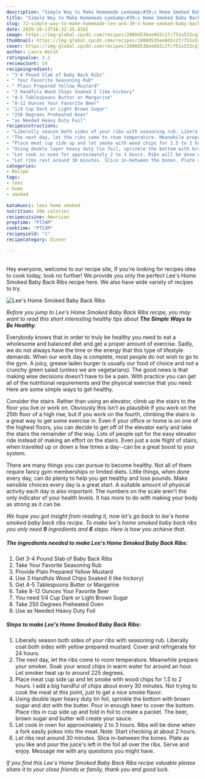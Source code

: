 ```yaml
---
description: "Simple Way to Make Homemade Lee&amp;#39;s Home Smoked Baby Back Ribs"
title: "Simple Way to Make Homemade Lee&amp;#39;s Home Smoked Baby Back Ribs"
slug: 72-simple-way-to-make-homemade-lee-and-39-s-home-smoked-baby-back-ribs
date: 2020-10-13T16:32:35.838Z
image: https://img-global.cpcdn.com/recipes/2800d53bee6b5c2f/751x532cq70/lees-home-smoked-baby-back-ribs-recipe-main-photo.jpg
thumbnail: https://img-global.cpcdn.com/recipes/2800d53bee6b5c2f/751x532cq70/lees-home-smoked-baby-back-ribs-recipe-main-photo.jpg
cover: https://img-global.cpcdn.com/recipes/2800d53bee6b5c2f/751x532cq70/lees-home-smoked-baby-back-ribs-recipe-main-photo.jpg
author: Laura Walsh
ratingvalue: 3.2
reviewcount: 14
recipeingredient:
- "3-4 Pound Slab of Baby Back Ribs"
- " Your Favorite Seasoning Rub"
- " Plain Prepared Yellow Mustard"
- "3 Handfuls Wood Chips Soaked I like hickory"
- "4-5 Tablespoons Butter or Margarine"
- "8-12 Ounces Your Favorite Beer"
- "1/4 Cup Dark or Light Brown Sugar"
- "250 Degrees Preheated Oven"
- "as Needed Heavy Duty Foil"
recipeinstructions:
- "Liberally season both sides of your ribs with seasoning rub. Liberally coat both sides with yellow prepared mustard. Cover and refrigerate for 24 hours."
- "The next day, let the ribs come to room temperature. Meanwhile prepare your smoker. Soak your wood chips in warm water for around an hour. Let smoker heat up to around 225 degrees."
- "Place meat cup side up and let smoke with wood chips for 1.5 to 2 hours. I add a big handful of chips about every 30 minutes. Not trying to cook the meat at this point, just to get a nice smoke flavor."
- "Using double layer heavy duty tin foil, sprinkle the bottom with brown sugar and dot with the butter. Pour in enough beer to cover the bottom. Place ribs in cup side up and fold in foil to create a packet. The beer, brown sugar and butter will create your sauce."
- "Let cook in oven for approximately 2 to 3 hours. Ribs will be done when a fork easily pokes into the meat. Note: Start checking at about 2 hours."
- "Let ribs rest around 30 minutes. Slice in-between the bones. Plate as you like and pour the juice&#39;s left in the foil all over the ribs. Serve and enjoy. Message me with any questions you might have."
categories:
- Recipe
tags:
- lees
- home
- smoked

katakunci: lees home smoked 
nutrition: 266 calories
recipecuisine: American
preptime: "PT24M"
cooktime: "PT53M"
recipeyield: "1"
recipecategory: Dinner

---
```

<br>
Hey everyone, welcome to our recipe site, If you're looking for recipes idea to cook today, look no further! We provide you only the perfect Lee&#39;s Home Smoked Baby Back Ribs recipe here. We also have wide variety of recipes to try.
<br>


![Lee&#39;s Home Smoked Baby Back Ribs](https://img-global.cpcdn.com/recipes/2800d53bee6b5c2f/751x532cq70/lees-home-smoked-baby-back-ribs-recipe-main-photo.jpg)

<i>Before you jump to Lee&#39;s Home Smoked Baby Back Ribs recipe, you may want to read this short interesting healthy tips about <strong>The Simple Ways to Be Healthy</strong>.</i>

Everybody knows that in order to truly be healthy you need to eat a wholesome and balanced diet and get a proper amount of exercise. Sadly, we do not always have the time or the energy that this type of lifestyle demands. When our work day is complete, most people do not wish to go to the gym. A juicy, grease laden burger is usually our food of choice and not a crunchy green salad (unless we are vegetarians). The good news is that making wise decisions doesn’t have to be a pain. With practice you can get all of the nutritional requirements and the physical exercise that you need. Here are some simple ways to get healthy.

Consider the stairs. Rather than using an elevator, climb up the stairs to the floor you live or work on. Obviously this isn’t as plausible if you work on the 25th floor of a high rise, but if you work on the fourth, climbing the stairs is a great way to get some exercise in. Even if your office or home is on one of the highest floors, you can decide to get off of the elevator early and take the stairs the remainder of the way. Lots of people opt for the easy elevator ride instead of making an effort on the stairs. Even just a sole flight of stairs, when travelled up or down a few times a day--can be a great boost to your system. 

There are many things you can pursue to become healthy. Not all of them require fancy gym memberships or limited diets. Little things, when done every day, can do plenty to help you get healthy and lose pounds. Make sensible choices every day is a great start. A suitable amount of physical activity each day is also important. The numbers on the scale aren't the only indicator of your health levels. It has more to do with making your body as strong as it can be. 


<i>We hope you got insight from reading it, now let's go back to lee&#39;s home smoked baby back ribs recipe. To make lee&#39;s home smoked baby back ribs you only need <strong>9</strong> ingredients and <strong>6</strong> steps. Here is how you achieve that.
</i>

##### The ingredients needed to make Lee&#39;s Home Smoked Baby Back Ribs:

1. Get 3-4 Pound Slab of Baby Back Ribs
1. Take  Your Favorite Seasoning Rub
1. Provide  Plain Prepared Yellow Mustard
1. Use 3 Handfuls Wood Chips Soaked (I like hickory)
1. Get 4-5 Tablespoons Butter or Margarine
1. Take 8-12 Ounces Your Favorite Beer
1. You need 1/4 Cup Dark or Light Brown Sugar
1. Take 250 Degrees Preheated Oven
1. Use as Needed Heavy Duty Foil


##### Steps to make Lee&#39;s Home Smoked Baby Back Ribs:

1. Liberally season both sides of your ribs with seasoning rub. Liberally coat both sides with yellow prepared mustard. Cover and refrigerate for 24 hours.
1. The next day, let the ribs come to room temperature. Meanwhile prepare your smoker. Soak your wood chips in warm water for around an hour. Let smoker heat up to around 225 degrees.
1. Place meat cup side up and let smoke with wood chips for 1.5 to 2 hours. I add a big handful of chips about every 30 minutes. Not trying to cook the meat at this point, just to get a nice smoke flavor.
1. Using double layer heavy duty tin foil, sprinkle the bottom with brown sugar and dot with the butter. Pour in enough beer to cover the bottom. Place ribs in cup side up and fold in foil to create a packet. The beer, brown sugar and butter will create your sauce.
1. Let cook in oven for approximately 2 to 3 hours. Ribs will be done when a fork easily pokes into the meat. Note: Start checking at about 2 hours.
1. Let ribs rest around 30 minutes. Slice in-between the bones. Plate as you like and pour the juice&#39;s left in the foil all over the ribs. Serve and enjoy. Message me with any questions you might have.


<i>If you find this Lee&#39;s Home Smoked Baby Back Ribs recipe valuable please share it to your close friends or family, thank you and good luck.</i>
